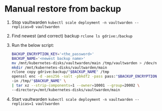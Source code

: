 # Manual restore from backup

1. Stop vaultwarden `kubectl scale deployment -n vaultwarden --replicas=0 vaultwarden`
1. Find newest (and correct) backup `rclone ls gdrive:/backup`
1. Run the below script:

   ```bash
   BACKUP_ENCRYPTION_KEY='<the_password>'
   BACKUP_NAME='<newest backup name>'
   mv /mnt/kubernetes-disks/vaultwarden/main /tmp/vaultwarden > /dev/null 2>&1
   mkdir /mnt/kubernetes-disks/vaultwarden/main
   rclone copy gdrive:backup/"$BACKUP_NAME" /tmp
   openssl enc -d -aes256 -salt -pbkdf2 -pass pass:"$BACKUP_ENCRYPTION_KEY" \
   -in /tmp/"$BACKUP_NAME" \
   | tar xz --strip-components=1 --owner=10001 --group=20002 \
   --directory=/mnt/kubernetes-disks/vaultwarden/main
   ```

1. Start vaultwarden `kubectl scale deployment -n vaultwarden --replicas=1 vaultwarden`
